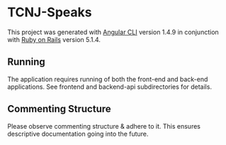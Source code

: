 # TCNJ-Speaks

This project was generated with [Angular CLI](https://github.com/angular/angular-cli) version 1.4.9 in conjunction with [Ruby on Rails](https://github.com/rails/rails) version 5.1.4.

## Running

The application requires running of both the front-end and back-end applications. See frontend and backend-api subdirectories for details.

## Commenting Structure

Please observe commenting structure & adhere to it. This ensures descriptive documentation going into the future.
